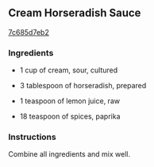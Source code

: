 ## Cream Horseradish Sauce

[7c685d7eb2](http://www.food.com/recipe/cream-horseradish-sauce-212007)

### Ingredients

 - 1 cup of cream, sour, cultured

 - 3 tablespoon of horseradish, prepared

 - 1 teaspoon of lemon juice, raw

 - 18 teaspoon of spices, paprika

### Instructions

Combine all ingredients and mix well.